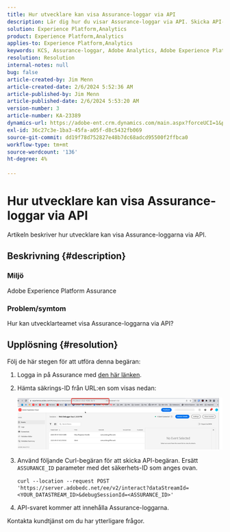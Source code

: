 ```yaml
---
title: Hur utvecklare kan visa Assurance-loggar via API
description: Lär dig hur du visar Assurance-loggar via API. Skicka API-begäran och ersätt Assurance-ID enligt beskrivningen.
solution: Experience Platform,Analytics
product: Experience Platform,Analytics
applies-to: Experience Platform,Analytics
keywords: KCS, Assurance-loggar, Adobe Analytics, Adobe Experience Platform
resolution: Resolution
internal-notes: null
bug: false
article-created-by: Jim Menn
article-created-date: 2/6/2024 5:52:36 AM
article-published-by: Jim Menn
article-published-date: 2/6/2024 5:53:20 AM
version-number: 3
article-number: KA-23389
dynamics-url: https://adobe-ent.crm.dynamics.com/main.aspx?forceUCI=1&pagetype=entityrecord&etn=knowledgearticle&id=433543e7-b3c4-ee11-9079-6045bd006268
exl-id: 36c27c3e-1ba3-45fa-a05f-d8c5432fb069
source-git-commit: dd19f78d752827e48b7dc68adcd95500f2ffbca0
workflow-type: tm+mt
source-wordcount: '136'
ht-degree: 4%

---
```


# Hur utvecklare kan visa Assurance-loggar via API


Artikeln beskriver hur utvecklare kan visa Assurance-loggarna via API.

## Beskrivning {#description}


### Miljö

Adobe Experience Platform Assurance

### Problem/symtom

Hur kan utvecklarteamet visa Assurance-loggarna via API?


## Upplösning {#resolution}


Följ de här stegen för att utföra denna begäran:

1. Logga in på Assurance med [den här länken](https://experience.adobe.com/assurance).
2. Hämta säkrings-ID från URL:en som visas nedan:

   ![](assets/41e62e4b-3ba0-ee11-be37-6045bd006239.png)
3. Använd följande Curl-begäran för att skicka API-begäran. Ersätt `ASSURANCE_ID` parameter med det säkerhets-ID som anges ovan.<br>


   ```
   curl --location --request POST 'https://server.adobedc.net/ee/v2/interact?dataStreamId= <YOUR_DATASTREAM_ID>&debugSessionId=<ASSURANCE_ID>'
   ```


4. API-svaret kommer att innehålla Assurance-loggarna.


Kontakta kundtjänst om du har ytterligare frågor.
